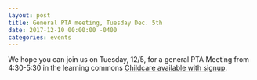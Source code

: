 ```yaml
---
layout: post
title: General PTA meeting, Tuesday Dec. 5th
date: 2017-12-10 00:00:00 -0400
categories: events
---
```

We hope you can join us on Tuesday, 12/5, for a general PTA Meeting from 4:30-5:30 in the learning commons [Childcare available with signup](http://www.signupgenius.com/go/5080b4ea9af2eabf58-school).

